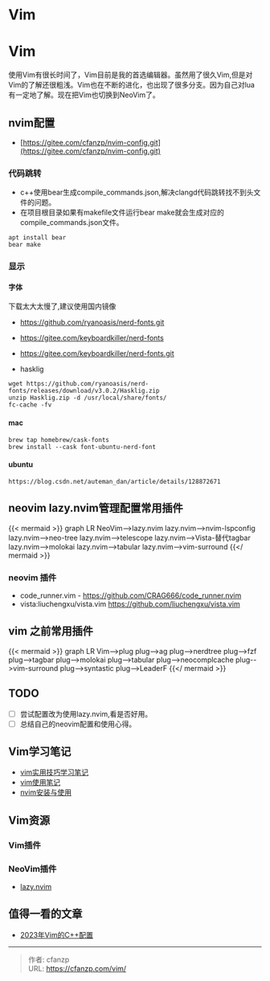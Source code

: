 # Vim


# Vim
使用Vim有很长时间了，Vim目前是我的首选编辑器。虽然用了很久Vim,但是对Vim的了解还很粗浅。Vim也在不断的进化，也出现了很多分支。因为自己对lua有一定地了解。现在把Vim也切换到NeoVim了。
## nvim配置
- [https://gitee.com/cfanzp/nvim-config.git](https://gitee.com/cfanzp/nvim-config.git)

### 代码跳转
- c++使用bear生成compile_commands.json,解决clangd代码跳转找不到头文件的问题。
- 在项目根目录如果有makefile文件运行bear make就会生成对应的compile_commands.json文件。
```
apt install bear
bear make
```

### 显示
#### 字体
下载太大太慢了,建议使用国内镜像
- https://github.com/ryanoasis/nerd-fonts.git
- https://gitee.com/keyboardkiller/nerd-fonts
- https://gitee.com/keyboardkiller/nerd-fonts.git

- hasklig
```
wget https://github.com/ryanoasis/nerd-fonts/releases/download/v3.0.2/Hasklig.zip
unzip Hasklig.zip -d /usr/local/share/fonts/
fc-cache -fv
```

#### mac
```
brew tap homebrew/cask-fonts
brew install --cask font-ubuntu-nerd-font
```

#### ubuntu
```
https://blog.csdn.net/auteman_dan/article/details/128872671
```

## neovim lazy.nvim管理配置常用插件
{{< mermaid >}}
graph LR
  NeoVim-->lazy.nvim
  lazy.nvim-->nvim-lspconfig
  lazy.nvim-->neo-tree
  lazy.nvim-->telescope
  lazy.nvim-->Vista-替代tagbar
  lazy.nvim-->molokai
  lazy.nvim-->tabular
  lazy.nvim-->vim-surround
{{</ mermaid >}}

### neovim 插件
- code_runner.vim - https://github.com/CRAG666/code_runner.nvim
- vista:liuchengxu/vista.vim https://github.com/liuchengxu/vista.vim

## vim 之前常用插件
{{< mermaid >}}
graph LR
  Vim-->plug
  plug-->ag
  plug-->nerdtree
  plug-->fzf
  plug-->tagbar
  plug-->molokai
  plug-->tabular
  plug-->neocomplcache
  plug-->vim-surround
  plug-->syntastic
  plug-->LeaderF
{{</ mermaid >}}


## TODO
- [ ] 尝试配置改为使用lazy.nvim,看是否好用。
- [ ] 总结自己的neovim配置和使用心得。

## Vim学习笔记
- [vim实用技巧学习笔记](/book/vim/)
- [vim使用笔记](/categories/vim/)
- [nvim安装与使用](/nvim-install/)


## Vim资源
### Vim插件
### NeoVim插件
- [lazy.nvim](https://github.com/folke/lazy.nvim)

## 值得一看的文章
- [2023年Vim的C++配置](https://martins3.github.io/My-Linux-Config/docs/nvim.html)


---

> 作者: cfanzp  
> URL: https://cfanzp.com/vim/  

